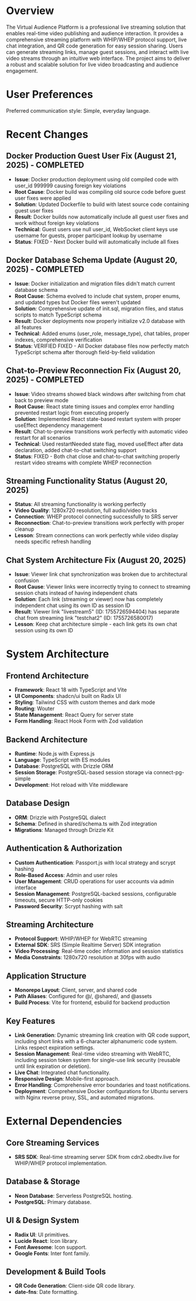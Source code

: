 # Overview

The Virtual Audience Platform is a professional live streaming solution that enables real-time video publishing and audience interaction. It provides a comprehensive streaming platform with WHIP/WHEP protocol support, live chat integration, and QR code generation for easy session sharing. Users can generate streaming links, manage guest sessions, and interact with live video streams through an intuitive web interface. The project aims to deliver a robust and scalable solution for live video broadcasting and audience engagement.

# User Preferences

Preferred communication style: Simple, everyday language.

# Recent Changes

## Docker Production Guest User Fix (August 21, 2025) - COMPLETED
- **Issue**: Docker production deployment using old compiled code with user_id 999999 causing foreign key violations
- **Root Cause**: Docker build was compiling old source code before guest user fixes were applied
- **Solution**: Updated Dockerfile to build with latest source code containing guest user fixes
- **Result**: Docker builds now automatically include all guest user fixes and work without foreign key violations
- **Technical**: Guest users use null user_id, WebSocket client keys use username for guests, proper participant lookup by username
- **Status**: FIXED - Next Docker build will automatically include all fixes

## Docker Database Schema Update (August 20, 2025) - COMPLETED
- **Issue**: Docker initialization and migration files didn't match current database schema
- **Root Cause**: Schema evolved to include chat system, proper enums, and updated types but Docker files weren't updated
- **Solution**: Comprehensive update of init.sql, migration files, and status scripts to match TypeScript schema
- **Result**: Docker deployments now properly initialize v2.0 database with all features
- **Technical**: Added enums (user_role, message_type), chat tables, proper indexes, comprehensive verification
- **Status**: VERIFIED FIXED - All Docker database files now perfectly match TypeScript schema after thorough field-by-field validation

## Chat-to-Preview Reconnection Fix (August 20, 2025) - COMPLETED
- **Issue**: Video streams showed black windows after switching from chat back to preview mode
- **Root Cause**: React state timing issues and complex error handling prevented restart logic from executing properly
- **Solution**: Implemented React state-based restart system with proper useEffect dependency management
- **Result**: Chat-to-preview transitions work perfectly with automatic video restart for all scenarios
- **Technical**: Used restartNeeded state flag, moved useEffect after data declaration, added chat-to-chat switching support
- **Status**: FIXED - Both chat close and chat-to-chat switching properly restart video streams with complete WHEP reconnection

## Streaming Functionality Status (August 20, 2025)
- **Status**: All streaming functionality is working perfectly
- **Video Quality**: 1280x720 resolution, full audio/video tracks
- **Connection**: WHEP protocol connecting successfully to SRS server
- **Reconnection**: Chat-to-preview transitions work perfectly with proper cleanup
- **Lesson**: Stream connections can work perfectly while video display needs specific refresh handling

## Chat System Architecture Fix (August 20, 2025)
- **Issue**: Viewer link chat synchronization was broken due to architectural confusion
- **Root Cause**: Viewer links were incorrectly trying to connect to streaming session chats instead of having independent chats
- **Solution**: Each link (streaming or viewer) now has completely independent chat using its own ID as session ID
- **Result**: Viewer link "livestream5" (ID: 1755726594404) has separate chat from streaming link "testchat2" (ID: 1755726580017)
- **Lesson**: Keep chat architecture simple - each link gets its own chat session using its own ID

# System Architecture

## Frontend Architecture
- **Framework**: React 18 with TypeScript and Vite
- **UI Components**: shadcn/ui built on Radix UI
- **Styling**: Tailwind CSS with custom themes and dark mode
- **Routing**: Wouter
- **State Management**: React Query for server state
- **Form Handling**: React Hook Form with Zod validation

## Backend Architecture  
- **Runtime**: Node.js with Express.js
- **Language**: TypeScript with ES modules
- **Database**: PostgreSQL with Drizzle ORM
- **Session Storage**: PostgreSQL-based session storage via connect-pg-simple
- **Development**: Hot reload with Vite middleware

## Database Design
- **ORM**: Drizzle with PostgreSQL dialect
- **Schema**: Defined in shared/schema.ts with Zod integration
- **Migrations**: Managed through Drizzle Kit

## Authentication & Authorization
- **Custom Authentication**: Passport.js with local strategy and scrypt hashing
- **Role-Based Access**: Admin and user roles
- **User Management**: CRUD operations for user accounts via admin interface
- **Session Management**: PostgreSQL-backed sessions, configurable timeouts, secure HTTP-only cookies
- **Password Security**: Scrypt hashing with salt

## Streaming Architecture
- **Protocol Support**: WHIP/WHEP for WebRTC streaming
- **External SDK**: SRS (Simple Realtime Server) SDK integration
- **Video Processing**: Real-time codec information and session statistics
- **Media Constraints**: 1280x720 resolution at 30fps with audio

## Application Structure
- **Monorepo Layout**: Client, server, and shared code
- **Path Aliases**: Configured for @/, @shared/, and @assets
- **Build Process**: Vite for frontend, esbuild for backend production

## Key Features
- **Link Generation**: Dynamic streaming link creation with QR code support, including short links with a 6-character alphanumeric code system. Links respect expiration settings.
- **Session Management**: Real-time video streaming with WebRTC, including session token system for single-use link security (reusable until link expiration or deletion).
- **Live Chat**: Integrated chat functionality.
- **Responsive Design**: Mobile-first approach.
- **Error Handling**: Comprehensive error boundaries and toast notifications.
- **Deployment**: Comprehensive Docker configurations for Ubuntu servers with Nginx reverse proxy, SSL, and automated migrations.

# External Dependencies

## Core Streaming Services
- **SRS SDK**: Real-time streaming server SDK from cdn2.obedtv.live for WHIP/WHEP protocol implementation.

## Database & Storage
- **Neon Database**: Serverless PostgreSQL hosting.
- **PostgreSQL**: Primary database.

## UI & Design System
- **Radix UI**: UI primitives.
- **Lucide React**: Icon library.
- **Font Awesome**: Icon support.
- **Google Fonts**: Inter font family.

## Development & Build Tools
- **QR Code Generation**: Client-side QR code library.
- **date-fns**: Date formatting.